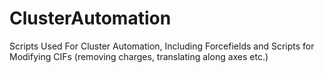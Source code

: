 # ClusterAutomation
Scripts Used For Cluster Automation, Including Forcefields and Scripts for Modifying CIFs (removing charges, translating along axes etc.)
